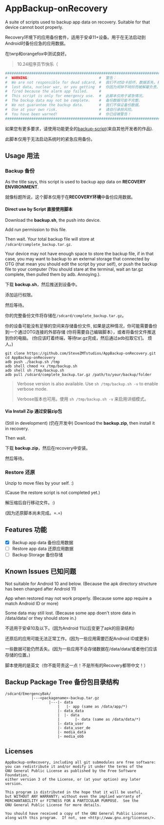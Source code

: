 # AppBackup-onRecovery
A suite of scripts used to backup app data on recovery. Suitable for that device cannot boot properly.

Recovery环境下的应用备份套件，适用于安卓11+设备。用于在无法启动到Android时备份应急的应用数据。

在twrp和orangefox中测试良好。

> 10.24程序员节快乐（

```bash
#########################################################################################
#  WARNING:                                #  警告：                                    
#  We are not responsible for dead sdcard, #  我们不对SD卡损坏，数据丢失，核战争，或者  
#  lost data, nuclear war, or you getting  #  你因为闹钟不响铃而被解雇负责。            
#  fired because the alarm app failed.     #                                            
#  This script is only for emergency use.  #  此脚本仅用于紧急情况。                    
#  The backup data may not be complete.    #  备份数据可能不完整。                      
#  We not guarantee the backup data.       #  我们不保证备份数据。                      
#  Use at your own risk.                   #  请自行承担风险。                          
#  You have been warned!                   #  你已经被警告！                            
#########################################################################################
```

如果您有更多要求，请使用功能更全的[backup-script](https://github.com/YAWAsau/backup_script)(来自其他开发者的作品).

此脚本仅用于无法启动系统时的紧急应用备份。

## Usage 用法

### Backup 备份

As the title says, this script is used to backup app data on **RECOVERY ENVIRONMENT**.

就像标题所说，这个脚本仅用于在**RECOVERY环境**中备份应用数据。

#### Direct use by Script 直接使用脚本
Download the **backup.sh**, the push into device.

Add run permission to this file.

Then wait. Your total backup file will store at `/sdcard/complete_backup.tar.gz`.

Your device may not have enough space to store the backup file, if in that case, you may want to backup to an external storage that connected by OTG (that mean you should edit the script by your self), or push the backup file to your computer (You should stare at the terminal, wait an tar.gz complete, then pulled them by adb. Annoying.).

下载 **backup.sh**，然后推送到设备中。

添加运行权限。

然后等待。

你的完整备份文件将存储在`/sdcard/complete_backup.tar.gz`。

你的设备可能没有足够的空间来存储备份文件, 如果是这种情况，你可能需要备份到一个通过OTG连接的外部存储 (你将需要自己编辑脚本），或者将备份文件推送到你的电脑。 (你应该盯着终端，等待tar.gz完成，然后通过adb拉取它们。 烦人。)

```shell
git clone https://github.com/SteveZMTstudios/AppBackup-onRecovery.git
cd AppBackup-onRecovery
adb push ./backup.sh /tmp
adb shell chmod +x /tmp/backup.sh
adb shell sh /tmp/backup.sh
adb pull /sdcard/complete_backup.tar.gz /path/to/your/backup/folder
```

> Verbose version is also available. Use `sh /tmp/backup.sh -v` to enable verbose mode.
>
> Verbose版本也可用。使用 `sh /tmp/backup.sh -v` 来启用详细模式。

#### Via Install Zip 通过安装zip包
(Still in development) (仍在开发中)
Download the **backup.zip**, then install it in recovery.

Then wait.

下载 **backup.zip**，然后在recovery中安装。

然后等待。


### Restore 还原
Unzip to move files by your self. :)

(Cause the restore script is not completed yet.)

解压缩后自行移动文件。:)

(因为还原脚本尚未完成。=.=)

## Features 功能

- [x] Backup app data 备份应用数据
- [ ] Restore app data 还原应用数据
- [ ] Backup Storage 备份存储

## Known Issues 已知问题

Not suitable for Android 10 and below. (Because the apk directory structure has been changed after Android 11)

App when restored may not work properly. (Because some app require a match Android ID or more)

Some data may still lost. (Because some app doen't store data in /data/data/ or they should store in.)

不适用于安卓10及以下。(因为Android 11以后变更了apk的目录结构)

还原后的应用可能无法正常工作。(因为一些应用需要匹配Android ID或更多)

一些数据可能仍然丢失。(因为一些应用不会存储数据在/data/data/或者他们应该存储的位置。)

脚本使用的是英文（你不能苛责这一点！不是所有的Recovery都带中文！）


## Backup Package Tree 备份包目录结构
```
/sdcard/EmergencyBak/
            |---<packagename>-backup.tar.gz
                    |---|- data
                        |   |- app (same as /data/app/*)
                        |- data_data
                        |  |- data
                        |       |- data (same as /data/data/*)
                        |- data_user
                        |- data_user_de
                        |- media_data
                        |- media_obb
```

## Licenses
```
AppBackup-onRecovery, including all git submodules are free software:
you can redistribute it and/or modify it under the terms of the
GNU General Public License as published by the Free Software Foundation,
either version 3 of the License, or (at your option) any later version.

This program is distributed in the hope that it will be useful,
but WITHOUT ANY WARRANTY; without even the implied warranty of
MERCHANTABILITY or FITNESS FOR A PARTICULAR PURPOSE.  See the
GNU General Public License for more details.

You should have received a copy of the GNU General Public License
along with this program.  If not, see <http://www.gnu.org/licenses/>.
```
